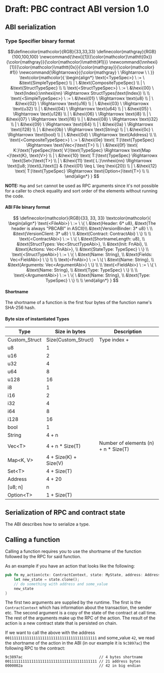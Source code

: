 # Draft: PBC contract ABI version 1.0

## ABI serialization

### Type Specifier binary format
$$\definecolor{mathcolor}{RGB}{33,33,33}
\definecolor{mathgray}{RGB}{100,100,100}
\newcommand{\hexi}[1]{{\color{mathcolor}\mathtt{0x}}{\color{mathgray}}{\color{mathcolor}\mathtt{#1}}}
\newcommand{\nnhexi}[1]{{\color{mathcolor}\mathtt{0x}}{\color{mathgray}}{\color{mathcolor} #1}}
\newcommand{\Rightarrowx}{{\color{mathgray} \  \Rightarrow \ \ }}
\textcolor{mathcolor}{
\begin{align*}
\text{<TypeSpec>} \ := \ &\text{SimpleTypeSpec} \\
| \ &\text{CompositeTypeSpec} \\
| \ &\text{StructTypeSpec} \\
\\
\text{<StructTypeSpec>} \ := \ &\hexi{00} \ \text{Index}:\nnhexi{nn} \Rightarrowx StructTypes(\text{Index}) \\
\\
\text{<SimpleTypeSpec>} \ := \ &\hexi{01} \ \Rightarrowx \text{u8} \\
| \ &\hexi{02} \ \Rightarrowx \text{u16} \\
| \ &\hexi{03} \ \Rightarrowx \text{u32} \\
| \ &\hexi{04} \ \Rightarrowx \text{u64} \\
| \ &\hexi{05} \ \Rightarrowx \text{u128} \\
| \ &\hexi{06} \ \Rightarrowx \text{i8} \\
| \ &\hexi{07} \ \Rightarrowx \text{i16} \\
| \ &\hexi{08} \ \Rightarrowx \text{i32} \\
| \ &\hexi{09} \ \Rightarrowx \text{i64} \\
| \ &\hexi{0a} \ \Rightarrowx \text{i128} \\
| \ &\hexi{0b} \ \Rightarrowx \text{String} \\
| \ &\hexi{0c} \ \Rightarrowx \text{bool} \\
| \ &\hexi{0d} \ \Rightarrowx \text{Address} \\
\\
\text{<CompositeTypeSpec>} \ := \ &\hexi{0e} \text{ T:}\text{TypeSpec} \Rightarrowx \text{Vec<}\text{T>} \\
| \ &\hexi{0f} \text{ K:}\text{TypeSpec}\text{ V:}\text{TypeSpec} \Rightarrowx \text{Map <}\text{K}, \text{V>} \\
| \ &\hexi{10} \text{ T:}\text{TypeSpec} \Rightarrowx \text{Set<}\text{T>} \\
| \ &\hexi{11} \text{ L:}\nnhexi{nn} \Rightarrowx \text{[u8; }\text{L}\text{]} & (\hexi{01} \leq L \leq \hexi{20}) \\
| \ &\hexi{12} \text{ T:}\text{TypeSpec} \Rightarrowx \text{Option<}\text{T>} \\
\\
\end{align*}
}
$$

**NOTE:** `Map` and `Set` cannot be used as RPC arguments since it's not possible for a
caller to check equality and sort order of the elements without running the code.

#### ABI File binary format

$$
\definecolor{mathcolor}{RGB}{33, 33, 33}
\textcolor{mathcolor}{
\begin{align*}
\text{<FileAbi>} \ := \ \{ \
&\text{Header: 6* u8},  &\text{The header is always "PBCABI" in ASCII}\\
&\text{VersionBinder: 3* u8} \ \\
&\text{VersionClient: 3* u8} \ \\
&\text{Contract: ContractAbi} \ \} \\
\\
\text{<ContractAbi>} \ := \ \{ \
&\text{ShortnameLength: u8}, \\
&\text{StructTypes: Vec<StructTypeAbi>}, \\
&\text{Init: FnAbi}, \\
&\text{Actions: Vec<FnAbi>}, \\
&\text{StateType: TypeSpec} \ \} 
\\
\text{<StructTypeAbi>} \ := \ \{ \
&\text{Name: String}, \\
&\text{Fields: Vec<FieldAbi>} \ \} \\
\\
\text{<FnAbi>} \ := \ \{ \
&\text{Name: String}, \\
&\text{Arguments: Vec<ArgumentAbi>} \ \} \\
\\
\text{<FieldAbi>} \ := \ \{ \
&\text{Name: String}, \\
&\text{Type: TypeSpec} \ \} \\
\\
\text{<ArgumentAbi>} \ := \ \{ \
&\text{Name: String}, \\
&\text{Type: TypeSpec} \ \} \\
\\
\end{align*}
}
$$

#### Shortname

The shortname of a function is the first four bytes of the function name's SHA-256 hash.

#### Byte size of instantiated Types
| Type  | Size in bytes | Description
|---|---|---|
| Custom_Struct     | Size(Custom_Struct)           | Type index + 
| u8                | 1                             | 
| u16               | 2                             | 
| u32               | 4                             | 
| u64               | 8                             | 
| u128              | 16                            | 
| i8                | 1                             |
| i16               | 2                             | 
| i32               | 4                             | 
| i64               | 8                             | 
| i128              | 16                            |
| bool              | 1                             |
| String            | 4 + n                         |
| Vec<T\>           | 4 + n \* Size(T)              | Number of elements (n) + n \* Size(T)
| Map<K, V\>   | 4 + Size(K) + Size(V)         | 
| Set<T\>      | 4 + Size(T)                   | 
| Address           | 4 + 20                        | 
| \[u8; n\]         | n                             |
| Option<T\>        | 1 + Size(T)                   |

## Serialization of RPC and contract state

The ABI describes how to serialize a type.

## Calling a function

Calling a function requires you to use the shortname of the function followed by the RPC for said
function.

As an example if you have an action that looks like the following:

````rust
pub fn my_action(ctx: ContractContext, state: MyState, address: Address, some_value: u32) -> MyState {
    let new_state = state.clone();
    // do something with address and some_value
    new_state
}
````

The first two arguments are supplied by the runtime. The first is the `ContractContext` which has
information about the transaction, the sender etc. The second argument is a copy of the state of the
contract at call time. The rest of the arguments make up the RPC of the action. The result of the
action is a new contract state that is persisted on chain.

If we want to call the above with the address  `001111111111111111111111111111111111111111` and
some_value `42`, we read the shortname of the action in the ABI (in our example it is `9c3897ac`)
the following RPC to the contract:

```
9c3897ac                                   // 4 bytes shortname
001111111111111111111111111111111111111111 // 21 address bytes
0000002a                                   // 42 in big endian
```
